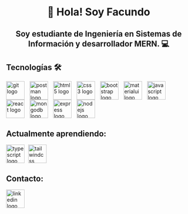 <h1 align="center">👋 Hola! Soy Facundo</h1>

<h2 align="center">Soy estudiante de Ingeniería en Sistemas de Información y desarrollador MERN. 💻</h2>

<h2 align="left">Tecnologías 🛠️</h2>

<div align="left">
  <img src="https://cdn.simpleicons.org/git/F05032" height="50" alt="git logo" style="vertical-align: middle; margin-right: 10px;" />
  <img src="https://cdn.simpleicons.org/postman/FF6C37" height="50" alt="postman logo" style="vertical-align: middle; margin-right: 10px;" />
  <img src="https://cdn.simpleicons.org/html5/E34F26" height="50" alt="html5 logo" style="vertical-align: middle; margin-right: 10px;" />
  <img src="https://cdn.simpleicons.org/css3/1572B6" height="50" alt="css3 logo" style="vertical-align: middle; margin-right: 10px;" />
  <img src="https://cdn.simpleicons.org/bootstrap/7952B3" height="50" alt="bootstrap logo" style="vertical-align: middle; margin-right: 10px;" />
  <img src="https://cdn.simpleicons.org/mui/007FFF" height="50" alt="materialui logo" style="vertical-align: middle; margin-right: 10px;" />
  <img src="https://cdn.simpleicons.org/javascript/F7DF1E" height="50" alt="javascript logo" style="vertical-align: middle; margin-right: 10px;" />
  <img src="https://cdn.simpleicons.org/react/61DAFB" height="50" alt="react logo" style="vertical-align: middle; margin-right: 10px;" />
  <img src="https://cdn.simpleicons.org/mongodb/47A248" height="50" alt="mongodb logo" style="vertical-align: middle; margin-right: 10px;" />
  <img src="https://cdn.simpleicons.org/express/000000" height="50" alt="express logo" style="vertical-align: middle; margin-right: 10px;" />
  <img src="https://cdn.simpleicons.org/nodedotjs/339933" height="50" alt="nodejs logo" style="vertical-align: middle;" />
</div>

<h2 align="left">Actualmente aprendiendo:</h2>

<div style="display: flex; align-items: center;">
  <img src="https://cdn.simpleicons.org/typescript/3178C6" height="50" alt="typescript logo" style="vertical-align: middle; margin-right: 10px;" />
  <img src="https://cdn.simpleicons.org/tailwindcss/06B6D4" height="50" alt="tailwindcss logo" style="vertical-align: middle;" />
</div>

<h2 align="left">Contacto:</h2>

<div align="left">
  <a href="https://www.linkedin.com/in/fnsantillan" target="_blank">
      <img src="https://cdn.simpleicons.org/linkedin/0A66C2" height="50" alt="linkedin logo" style="vertical-align: middle;" />
  </a>
</div>
